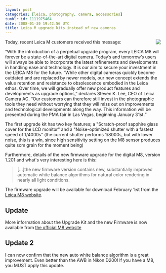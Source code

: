 ```yaml
---
layout: post
categories: [leica, photography, camera, accessories]
tumblr_id: 1111975464  
date: 2008-01-30 19:42:56 UTC
title: Leica M upgrade kits instead of new cameras
---
```


<img src="/attachments/2008/01/m8-best-before.jpg" style="margin-left: 1em; margin-bottom: 1em" align="right" />Today, recent Leica M customers received this message:

<q>With the introduction of a perpetual upgrade program, every LEICA M8 will forever be a state-of-the-art digital camera. Today’s and tomorrow’s users will always be able to incorporate the latest refinements and developments in handling ease and technology. It is our aim to secure your investment in the LEICA M8 for the future. “While other digital cameras quickly become outdated and are replaced by newer models, our new concept extends the value retention and resistance to obsolescence embodied in the Leica ethos. Over time, we will gradually offer new product features and developments as upgrade options,” declares Steven K. Lee, CEO of Leica Camera AG. “Our customers can therefore still invest in the photographic tools they need without worrying that they will miss out on improvements and technological developments along the way.
This information will be presented during the PMA fair in Las Vegas, beginning January 31st.</q>

The first upgrade kit has two key features; a "Scratch-proof sapphire glass cover for the LCD monitor" and a "Noise-optimized shutter with a fastest speed of 1/4000s" (the current shutter performs 1/8000s, but with lower noise, this is a win, since high sensitivity setting on the M8 sensor produces quite som grain for the moment being)

Furthermore, details of the new firmware upgrade for the digital M8, version 1.201 and what's very interesting here is this:
<blockquote>[...]the new firmware version contains new, substantially improved automatic white balance algorithms for natural color rendering in nearly all light conditions.</blockquote>
The firmware upgrade will be available for download February 1:st from the <a href="http://www.leica-camera.co.uk/photography/m_system/m8/">Leica M8 website</a>.

<h2>Update</h2>
More information about the Upgrade Kit and the new Firmware is now available from <a href="http://en.leica-camera.com/photography/m_system/m8/">the official M8 website</a>

<h2>Update 2</h2>
I can now confirm that the new auto white balance algorithm is a great improvement. Even better than the AWB in Nikon D200! If you have a M8, you MUST apply this update.
